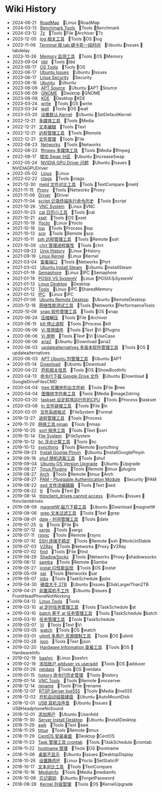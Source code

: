 # Wiki History

- 2024-06-21&nbsp;&nbsp; [RoadMap](/0130_Linux_RoadMap)&nbsp;&nbsp; :bookmark:Linux :bookmark:RoadMap
- 2024-03-13&nbsp;&nbsp; [Benchmark Tools](/0129_Tools_Benchmark)&nbsp;&nbsp; :bookmark:Tools :bookmark:Benchmark
- 2024-03-12&nbsp;&nbsp; [7z](/0128_Tools_File_Archiver_7z)&nbsp;&nbsp; :bookmark:Tools :bookmark:File :bookmark:Archiver :bookmark:7z
- 2023-12-05&nbsp;&nbsp; [log 相关工具](/0127_Tools_OS_log)&nbsp;&nbsp; :bookmark:Tools :bookmark:OS :bookmark:log
- 2023-11-06&nbsp;&nbsp; [Terminal 按 tab 键卡死一段时间](/0126_Ubuntu_Issues_tabdelay)&nbsp;&nbsp; :bookmark:Ubuntu :bookmark:Issues :bookmark:tabdelay
- 2023-10-26&nbsp;&nbsp; [Memory 监测工具](/0125_Tools_OS_Memory)&nbsp;&nbsp; :bookmark:Tools :bookmark:OS :bookmark:Memory
- 2023-09-04&nbsp;&nbsp; [ldd](/0124_Tools_ldd)&nbsp;&nbsp; :bookmark:Tools :bookmark:ldd
- 2023-06-17&nbsp;&nbsp; [OS Tools](/0122_Tools_OS)&nbsp;&nbsp; :bookmark:Tools :bookmark:OS
- 2023-06-17&nbsp;&nbsp; [Ubuntu Issues](/0121_Ubuntu_Issues)&nbsp;&nbsp; :bookmark:Ubuntu :bookmark:Issues
- 2023-06-17&nbsp;&nbsp; [Linux Security](/0123_Security)&nbsp;&nbsp; :bookmark:Security
- 2023-06-16&nbsp;&nbsp; [Ubuntu](/0120_Ubuntu)&nbsp;&nbsp; :bookmark:Ubuntu
- 2023-06-09&nbsp;&nbsp; [APT Source](/0119_Ubuntu_APT_Source)&nbsp;&nbsp; :bookmark:Ubuntu :bookmark:APT :bookmark:Source
- 2023-06-09&nbsp;&nbsp; [GNOME](/0118_Desktop_GNOME)&nbsp;&nbsp; :bookmark:Desktop :bookmark:GNOME
- 2023-06-08&nbsp;&nbsp; [KDE](/0117_Desktop_KDE)&nbsp;&nbsp; :bookmark:Desktop :bookmark:KDE
- 2023-03-24&nbsp;&nbsp; [write](/0116_Tools_OS_write)&nbsp;&nbsp; :bookmark:Tools :bookmark:OS :bookmark:write
- 2023-03-24&nbsp;&nbsp; [wall](/0115_Tools_OS_wall)&nbsp;&nbsp; :bookmark:Tools :bookmark:OS :bookmark:wall
- 2023-03-20&nbsp;&nbsp; [设置默认 Kernel](/0114_Ubuntu_SetDefaultKernel)&nbsp;&nbsp; :bookmark:Ubuntu :bookmark:SetDefaultKernel
- 2022-12-21&nbsp;&nbsp; [多媒体工具](/0076_Tools_Media)&nbsp;&nbsp; :bookmark:Tools :bookmark:Media
- 2022-12-21&nbsp;&nbsp; [文本编辑](/0078_Tools_Text)&nbsp;&nbsp; :bookmark:Tools :bookmark:Text
- 2022-12-21&nbsp;&nbsp; [远程管理工具](/0075_Tools_Remote)&nbsp;&nbsp; :bookmark:Tools :bookmark:Remote
- 2022-12-21&nbsp;&nbsp; [文件管理](/0077_Tools_File)&nbsp;&nbsp; :bookmark:Tools :bookmark:File
- 2022-08-23&nbsp;&nbsp; [Networks](/0060_Tools_Networks)&nbsp;&nbsp; :bookmark:Tools :bookmark:Networks
- 2022-08-23&nbsp;&nbsp; [ffmpeg 多媒体工具](/0002_Tools_Media_ffmpeg)&nbsp;&nbsp; :bookmark:Tools :bookmark:Media :bookmark:ffmpeg
- 2022-08-17&nbsp;&nbsp; [增加 Swap 分区](/0083_Ubuntu_IncreaseSwap)&nbsp;&nbsp; :bookmark:Ubuntu :bookmark:IncreaseSwap
- 2022-05-24&nbsp;&nbsp; [NVIDIA GPU Driver 问题](/0110_Ubuntu_Issues_NVIDIAGPUDriver)&nbsp;&nbsp; :bookmark:Ubuntu :bookmark:Issues :bookmark:NVIDIAGPUDriver
- 2022-05-02&nbsp;&nbsp; [Linux](/0001_Linux)&nbsp;&nbsp; :bookmark:Linux
- 2022-02-22&nbsp;&nbsp; [ctags](/0003_Tools_ctags)&nbsp;&nbsp; :bookmark:Tools :bookmark:ctags
- 2021-12-30&nbsp;&nbsp; [meld 文件对比工具](/0004_Tools_TextCompare_meld)&nbsp;&nbsp; :bookmark:Tools :bookmark:TextCompare :bookmark:meld
- 2021-11-15&nbsp;&nbsp; [Proxy](/0080_Tools_Networks_Proxy)&nbsp;&nbsp; :bookmark:Tools :bookmark:Networks :bookmark:Proxy
- 2021-11-09&nbsp;&nbsp; [Driver](/0005_Driver)&nbsp;&nbsp; :bookmark:Driver
- 2021-11-04&nbsp;&nbsp; [script 记录终端执行命令历史](/0006_Tools_script)&nbsp;&nbsp; :bookmark:Tools :bookmark:script
- 2021-10-26&nbsp;&nbsp; [VNC System](/0105_Linux_VNC)&nbsp;&nbsp; :bookmark:Linux :bookmark:VNC
- 2021-10-23&nbsp;&nbsp; [cal 日历小工具](/0007_Tools_cal)&nbsp;&nbsp; :bookmark:Tools :bookmark:cal
- 2021-10-21&nbsp;&nbsp; [xset](/0008_Tools_OS_xset)&nbsp;&nbsp; :bookmark:Tools :bookmark:OS :bookmark:xset
- 2021-10-19&nbsp;&nbsp; [Yocto](/0084_Linux_Yocto)&nbsp;&nbsp; :bookmark:Linux :bookmark:Yocto
- 2021-10-18&nbsp;&nbsp; [top](/0009_Tools_Process_top)&nbsp;&nbsp; :bookmark:Tools :bookmark:Process :bookmark:top
- 2021-10-13&nbsp;&nbsp; [scp](/0010_Tools_Remote_scp)&nbsp;&nbsp; :bookmark:Tools :bookmark:Remote :bookmark:scp
- 2021-10-11&nbsp;&nbsp; [ssh 远程管理工具](/0011_Tools_Remote_ssh)&nbsp;&nbsp; :bookmark:Tools :bookmark:Remote :bookmark:ssh
- 2021-10-09&nbsp;&nbsp; [chrt 管理进程属性](/0012_Tools_chrt)&nbsp;&nbsp; :bookmark:Tools :bookmark:chrt
- 2021-09-22&nbsp;&nbsp; [Unix History](/0113_Linux_History)&nbsp;&nbsp; :bookmark:Linux :bookmark:History
- 2021-09-19&nbsp;&nbsp; [Linux Kernel](/0013_Linux_Kernel)&nbsp;&nbsp; :bookmark:Linux :bookmark:Kernel
- 2021-03-04&nbsp;&nbsp; [查看端口](/0056_Tools_Networks_Port)&nbsp;&nbsp; :bookmark:Tools :bookmark:Networks :bookmark:Port
- 2021-03-02&nbsp;&nbsp; [Ubuntu Install Steam](/0063_Ubuntu_InstallSteam)&nbsp;&nbsp; :bookmark:Ubuntu :bookmark:InstallSteam
- 2021-01-19&nbsp;&nbsp; [Semaphore](/0088_Linux_IPC_Semaphore)&nbsp;&nbsp; :bookmark:Linux :bookmark:IPC :bookmark:Semaphore
- 2021-01-19&nbsp;&nbsp; [POSIX VS SystemV](/0082_Linux_POSIX与SystemV)&nbsp;&nbsp; :bookmark:Linux :bookmark:POSIX与SystemV
- 2021-01-13&nbsp;&nbsp; [Linux Desktop](/0057_Desktop)&nbsp;&nbsp; :bookmark:Desktop
- 2021-01-12&nbsp;&nbsp; [Tools](/0087_Linux_IPC_SharedMemory)&nbsp;&nbsp; :bookmark:Linux :bookmark:IPC :bookmark:SharedMemory
- 2021-01-12&nbsp;&nbsp; [IPC](/0086_Linux_IPC)&nbsp;&nbsp; :bookmark:Linux :bookmark:IPC
- 2021-01-06&nbsp;&nbsp; [Ubuntu Remote Desktop](/0058_Ubuntu_RemoteDesktop)&nbsp;&nbsp; :bookmark:Ubuntu :bookmark:RemoteDesktop
- 2020-12-18&nbsp;&nbsp; [网络性能测试工具](/0106_Tools_Networks_PerformanceTools)&nbsp;&nbsp; :bookmark:Tools :bookmark:Networks :bookmark:PerformanceTools
- 2020-10-09&nbsp;&nbsp; [snap 软件管理工具](/0021_Tools_OS_snap)&nbsp;&nbsp; :bookmark:Tools :bookmark:OS :bookmark:snap
- 2020-06-24&nbsp;&nbsp; [压缩解压](/0020_Tools_File_Archiver)&nbsp;&nbsp; :bookmark:Tools :bookmark:File :bookmark:Archiver
- 2020-06-15&nbsp;&nbsp; [kill 停止进程](/0019_Tools_Process_kill)&nbsp;&nbsp; :bookmark:Tools :bookmark:Process :bookmark:kill
- 2020-06-06&nbsp;&nbsp; [Vi 常用插件](/0017_Tools_Text_Vi_Plugins)&nbsp;&nbsp; :bookmark:Tools :bookmark:Text :bookmark:Vi :bookmark:Plugins
- 2020-06-06&nbsp;&nbsp; [Vi 用例](/0018_Tools_Text_Vi_UseCase)&nbsp;&nbsp; :bookmark:Tools :bookmark:Text :bookmark:Vi :bookmark:UseCase
- 2020-06-06&nbsp;&nbsp; [aria2](/0091_Ubuntu_Download_aria2)&nbsp;&nbsp; :bookmark:Ubuntu :bookmark:Download :bookmark:aria2
- 2020-06-03&nbsp;&nbsp; [updatealternatives 多版本软件管理工具](/0016_Tools_OS_updatealternatives)&nbsp;&nbsp; :bookmark:Tools :bookmark:OS :bookmark:updatealternatives
- 2020-06-03&nbsp;&nbsp; [APT Ubuntu 包管理工具](/0015_Ubuntu_APT)&nbsp;&nbsp; :bookmark:Ubuntu :bookmark:APT
- 2020-05-14&nbsp;&nbsp; [Download](/0014_Ubuntu_Download)&nbsp;&nbsp; :bookmark:Ubuntu :bookmark:Download
- 2020-04-22&nbsp;&nbsp; [开机相关信息](/0061_Tools_OS_ShowBootInfo)&nbsp;&nbsp; :bookmark:Tools :bookmark:OS :bookmark:ShowBootInfo
- 2020-04-13&nbsp;&nbsp; [命令行下载 Google Drive 文件](/0109_Ubuntu_Download_GoogleDriveFilesCMD)&nbsp;&nbsp; :bookmark:Ubuntu :bookmark:Download :bookmark:GoogleDriveFilesCMD
- 2020-04-04&nbsp;&nbsp; [tree 优雅地列出文件树](/0035_Tools_File_tree)&nbsp;&nbsp; :bookmark:Tools :bookmark:File :bookmark:tree
- 2020-04-04&nbsp;&nbsp; [图像转字符串工具](/0036_Tools_Media_image2string)&nbsp;&nbsp; :bookmark:Tools :bookmark:Media :bookmark:image2string
- 2020-03-20&nbsp;&nbsp; [taskset 设定程序运行在的CPU](/0034_Tools_Process_taskset)&nbsp;&nbsp; :bookmark:Tools :bookmark:Process :bookmark:taskset
- 2020-03-08&nbsp;&nbsp; [ln 文件链接工具](/0033_Tools_File_ln)&nbsp;&nbsp; :bookmark:Tools :bookmark:File :bookmark:ln
- 2020-02-01&nbsp;&nbsp; [文件系统格式](/0081_FileSystem_Format)&nbsp;&nbsp; :bookmark:FileSystem :bookmark:Format
- 2019-12-27&nbsp;&nbsp; [进程管理工具](/0032_Tools_Process)&nbsp;&nbsp; :bookmark:Tools :bookmark:Process
- 2019-11-20&nbsp;&nbsp; [网络工具 nmap](/0062_Tools_nmap)&nbsp;&nbsp; :bookmark:Tools :bookmark:nmap
- 2019-10-25&nbsp;&nbsp; [sort 排序工具](/0031_Tools_Text_sort)&nbsp;&nbsp; :bookmark:Tools :bookmark:Text :bookmark:sort
- 2019-10-14&nbsp;&nbsp; [File System](/0064_FileSystem)&nbsp;&nbsp; :bookmark:FileSystem
- 2019-10-12&nbsp;&nbsp; [bc 浮点计算工具](/0030_Tools_bc)&nbsp;&nbsp; :bookmark:Tools :bookmark:bc
- 2019-10-12&nbsp;&nbsp; [syncthing](/0029_Tools_Remote_syncthing)&nbsp;&nbsp; :bookmark:Tools :bookmark:Remote :bookmark:syncthing
- 2019-09-23&nbsp;&nbsp; [Install Goolge Pinyin](/0090_Ubuntu_InstallGooglePinyin)&nbsp;&nbsp; :bookmark:Ubuntu :bookmark:InstallGooglePinyin
- 2019-09-18&nbsp;&nbsp; [shuf 随机选取工具](/0028_Tools_shuf)&nbsp;&nbsp; :bookmark:Tools :bookmark:shuf
- 2019-09-04&nbsp;&nbsp; [Ubuntu OS Version Upgrade](/0089_Ubuntu_Upgrade)&nbsp;&nbsp; :bookmark:Ubuntu :bookmark:Upgrade
- 2019-08-27&nbsp;&nbsp; [Tmux Plugins](/0112_Tools_Remote_tmux_plugins)&nbsp;&nbsp; :bookmark:Tools :bookmark:Remote :bookmark:tmux :bookmark:plugins
- 2019-08-27&nbsp;&nbsp; [Arch](/0111_Tools_Remote_tmux_Arch)&nbsp;&nbsp; :bookmark:Tools :bookmark:Remote :bookmark:tmux :bookmark:Arch
- 2019-08-27&nbsp;&nbsp; [PAM - Pluggable Authentication Module](/0065_Security_PAM)&nbsp;&nbsp; :bookmark:Security :bookmark:PAM
- 2019-08-22&nbsp;&nbsp; [sed 文件流编辑器](/0027_Tools_Text_sed)&nbsp;&nbsp; :bookmark:Tools :bookmark:Text :bookmark:sed
- 2019-08-22&nbsp;&nbsp; [tr](/0026_Tools_Text_tr)&nbsp;&nbsp; :bookmark:Tools :bookmark:Text :bookmark:tr
- 2019-08-14&nbsp;&nbsp; [thinclient_drives cannot access](/0092_Ubuntu_Issues_thinclientdrives)&nbsp;&nbsp; :bookmark:Ubuntu :bookmark:Issues :bookmark:thinclientdrives
- 2019-08-09&nbsp;&nbsp; [magnetW 磁力下载工具](/0055_Ubuntu_Download_magnetW)&nbsp;&nbsp; :bookmark:Ubuntu :bookmark:Download :bookmark:magnetW
- 2019-08-06&nbsp;&nbsp; [grep 文本过滤工具](/0025_Tools_Text_grep)&nbsp;&nbsp; :bookmark:Tools :bookmark:Text :bookmark:grep
- 2019-08-01&nbsp;&nbsp; [date - 时间管理工具](/0024_Tools_date)&nbsp;&nbsp; :bookmark:Tools :bookmark:date
- 2019-07-25&nbsp;&nbsp; [ls](/0023_Tools_File_ls)&nbsp;&nbsp; :bookmark:Tools :bookmark:File :bookmark:ls
- 2019-07-12&nbsp;&nbsp; [xargs](/0022_Tools_xargs)&nbsp;&nbsp; :bookmark:Tools :bookmark:xargs
- 2019-07-11&nbsp;&nbsp; [rsync](/0044_Tools_Remote_rsync)&nbsp;&nbsp; :bookmark:Tools :bookmark:Remote :bookmark:rsync
- 2019-07-10&nbsp;&nbsp; [SSH 连接不稳定](/0100_Tools_Remote_ssh_WorkUnStable)&nbsp;&nbsp; :bookmark:Tools :bookmark:Remote :bookmark:ssh :bookmark:WorkUnStable
- 2019-07-03&nbsp;&nbsp; [V2Ray](/0066_Tools_Networks_Proxy_V2Ray)&nbsp;&nbsp; :bookmark:Tools :bookmark:Networks :bookmark:Proxy :bookmark:V2Ray
- 2019-07-02&nbsp;&nbsp; [find](/0043_Tools_File_find)&nbsp;&nbsp; :bookmark:Tools :bookmark:File :bookmark:find
- 2019-06-29&nbsp;&nbsp; [ShadowSocks](/0067_Tools_Networks_Proxy_shadowsocks)&nbsp;&nbsp; :bookmark:Tools :bookmark:Networks :bookmark:Proxy :bookmark:shadowsocks
- 2019-06-12&nbsp;&nbsp; [samba](/0046_Tools_Remote_Samba)&nbsp;&nbsp; :bookmark:Tools :bookmark:Remote :bookmark:Samba
- 2019-05-27&nbsp;&nbsp; [iostat IO性能监控](/0045_Tools_OS_iostat)&nbsp;&nbsp; :bookmark:Tools :bookmark:OS :bookmark:iostat
- 2019-05-09&nbsp;&nbsp; [sar](/0048_Tools_Networks_sar)&nbsp;&nbsp; :bookmark:Tools :bookmark:Networks :bookmark:sar
- 2019-05-07&nbsp;&nbsp; [jobs](/0047_Tools_TaskSchedule_jobs)&nbsp;&nbsp; :bookmark:Tools :bookmark:TaskSchedule :bookmark:jobs
- 2019-04-30&nbsp;&nbsp; [硬盘大于 2TB](/0099_Ubuntu_Issues_DiskLargerThan2TB)&nbsp;&nbsp; :bookmark:Ubuntu :bookmark:Issues :bookmark:DiskLargerThan2TB
- 2019-04-21&nbsp;&nbsp; [前置耳机不工作](/0101_Ubuntu_Issues_FrontHeadPhoneNotWorking)&nbsp;&nbsp; :bookmark:Ubuntu :bookmark:Issues :bookmark:FrontHeadPhoneNotWorking
- 2019-04-12&nbsp;&nbsp; [Linux Tools](/0059_Tools)&nbsp;&nbsp; :bookmark:Tools
- 2019-03-10&nbsp;&nbsp; [at 定时任务管理工具](/0037_Tools_TaskSchedule_at)&nbsp;&nbsp; :bookmark:Tools :bookmark:TaskSchedule :bookmark:at
- 2019-03-10&nbsp;&nbsp; [batch 基于 at 任务管理工具](/0038_Tools_TaskSchedule_batch)&nbsp;&nbsp; :bookmark:Tools :bookmark:TaskSchedule :bookmark:batch
- 2019-03-10&nbsp;&nbsp; [任务管理工具](/0040_Tools_TaskSchedule)&nbsp;&nbsp; :bookmark:Tools :bookmark:TaskSchedule
- 2019-03-07&nbsp;&nbsp; [Vi](/0039_Tools_Text_Vi)&nbsp;&nbsp; :bookmark:Tools :bookmark:Text :bookmark:Vi
- 2019-03-05&nbsp;&nbsp; [watch](/0098_Tools_OS_watch)&nbsp;&nbsp; :bookmark:Tools :bookmark:OS :bookmark:watch
- 2019-03-01&nbsp;&nbsp; [ulimit 多用户 资源限制工具](/0041_Tools_OS_ulimit)&nbsp;&nbsp; :bookmark:Tools :bookmark:OS :bookmark:ulimit
- 2019-02-28&nbsp;&nbsp; [json](/0042_Tools_Text_json)&nbsp;&nbsp; :bookmark:Tools :bookmark:Text :bookmark:json
- 2019-02-20&nbsp;&nbsp; [Hardware Information  查看工具](/0068_Tools_OS_HardwareInfo)&nbsp;&nbsp; :bookmark:Tools :bookmark:OS :bookmark:HardwareInfo
- 2019-02-19&nbsp;&nbsp; [bashrc](/0102_Linux_bashrc)&nbsp;&nbsp; :bookmark:Linux :bookmark:bashrc
- 2019-02-19&nbsp;&nbsp; [添加账户 adduser vs useradd](/0069_Tools_OS_adduser)&nbsp;&nbsp; :bookmark:Tools :bookmark:OS :bookmark:adduser
- 2019-01-29&nbsp;&nbsp; [netdata](/0108_Tools_OS_netdata)&nbsp;&nbsp; :bookmark:Tools :bookmark:OS :bookmark:netdata
- 2019-01-15&nbsp;&nbsp; [history 命令行历史管理](/0049_Tools_history)&nbsp;&nbsp; :bookmark:Tools :bookmark:history
- 2019-01-14&nbsp;&nbsp; [VNC Tools](/0103_Tools_Remote_vncserver)&nbsp;&nbsp; :bookmark:Tools :bookmark:Remote :bookmark:vncserver
- 2018-12-14&nbsp;&nbsp; [rename](/0050_Tools_File_rename)&nbsp;&nbsp; :bookmark:Tools :bookmark:File :bookmark:rename
- 2018-12-07&nbsp;&nbsp; [RTSP Server live555](/0070_Tools_Media_live555)&nbsp;&nbsp; :bookmark:Tools :bookmark:Media :bookmark:live555
- 2018-12-02&nbsp;&nbsp; [开机自动挂载硬盘](/0097_Ubuntu_AutoMountDisk)&nbsp;&nbsp; :bookmark:Ubuntu :bookmark:AutoMountDisk
- 2018-12-01&nbsp;&nbsp; [USB 耳机没声音](/0096_Ubuntu_Issues_USBHeadphoneNoSound)&nbsp;&nbsp; :bookmark:Ubuntu :bookmark:Issues :bookmark:USBHeadphoneNoSound
- 2018-12-01&nbsp;&nbsp; [添加用户](/0104_Ubuntu_UserAdd)&nbsp;&nbsp; :bookmark:Ubuntu :bookmark:UserAdd
- 2018-11-30&nbsp;&nbsp; [Server Install Desktop](/0094_Ubuntu_InstallDesktop)&nbsp;&nbsp; :bookmark:Ubuntu :bookmark:InstallDesktop
- 2018-11-29&nbsp;&nbsp; [awk](/0052_Tools_Text_awk)&nbsp;&nbsp; :bookmark:Tools :bookmark:Text :bookmark:awk
- 2018-11-29&nbsp;&nbsp; [tmux](/0051_Tools_Remote_tmux)&nbsp;&nbsp; :bookmark:Tools :bookmark:Remote :bookmark:tmux
- 2018-11-29&nbsp;&nbsp; [CentOS 安装桌面](/0107_Desktop_CentOS)&nbsp;&nbsp; :bookmark:Desktop :bookmark:CentOS
- 2018-11-23&nbsp;&nbsp; [Task 管理工具 crontab](/0071_Tools_TaskSchedule_crontab)&nbsp;&nbsp; :bookmark:Tools :bookmark:TaskSchedule :bookmark:crontab
- 2018-11-22&nbsp;&nbsp; [hostname 管理](/0072_Tools_OS_hostname)&nbsp;&nbsp; :bookmark:Tools :bookmark:OS :bookmark:hostname
- 2018-11-06&nbsp;&nbsp; [桌面不显示](/0095_Ubuntu_Issues_DesktopDisplay)&nbsp;&nbsp; :bookmark:Ubuntu :bookmark:Issues :bookmark:DesktopDisplay
- 2018-10-26&nbsp;&nbsp; [设置静态IP](/0085_Linux_Yocto_SetStaticIP)&nbsp;&nbsp; :bookmark:Linux :bookmark:Yocto :bookmark:SetStaticIP
- 2018-10-17&nbsp;&nbsp; [文本对比工具](/0054_Tools_TextCompare)&nbsp;&nbsp; :bookmark:Tools :bookmark:TextCompare
- 2018-10-16&nbsp;&nbsp; [MediaInfo](/0053_Tools_Media_mediainfo)&nbsp;&nbsp; :bookmark:Tools :bookmark:Media :bookmark:mediainfo
- 2018-10-09&nbsp;&nbsp; [忘记密码](/0093_Ubuntu_ForgetPassword)&nbsp;&nbsp; :bookmark:Ubuntu :bookmark:ForgetPassword
- 2018-09-28&nbsp;&nbsp; [Kernel 升级管理](/0073_Tools_OS_KernelUpgrade)&nbsp;&nbsp; :bookmark:Tools :bookmark:OS :bookmark:KernelUpgrade

